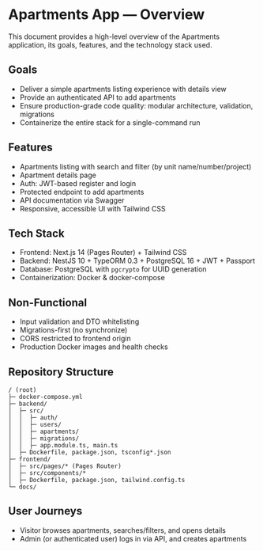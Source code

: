 # Apartments App — Overview

This document provides a high-level overview of the Apartments application, its goals, features, and the technology stack used.

## Goals
- Deliver a simple apartments listing experience with details view
- Provide an authenticated API to add apartments
- Ensure production-grade code quality: modular architecture, validation, migrations
- Containerize the entire stack for a single-command run

## Features
- Apartments listing with search and filter (by unit name/number/project)
- Apartment details page
- Auth: JWT-based register and login
- Protected endpoint to add apartments
- API documentation via Swagger
- Responsive, accessible UI with Tailwind CSS

## Tech Stack
- Frontend: Next.js 14 (Pages Router) + Tailwind CSS
- Backend: NestJS 10 + TypeORM 0.3 + PostgreSQL 16 + JWT + Passport
- Database: PostgreSQL with `pgcrypto` for UUID generation
- Containerization: Docker & docker-compose

## Non-Functional
- Input validation and DTO whitelisting
- Migrations-first (no synchronize)
- CORS restricted to frontend origin
- Production Docker images and health checks

## Repository Structure
```
/ (root)
├─ docker-compose.yml
├─ backend/
│  ├─ src/
│  │  ├─ auth/
│  │  ├─ users/
│  │  ├─ apartments/
│  │  ├─ migrations/
│  │  ├─ app.module.ts, main.ts
│  ├─ Dockerfile, package.json, tsconfig*.json
├─ frontend/
│  ├─ src/pages/* (Pages Router)
│  ├─ src/components/*
│  ├─ Dockerfile, package.json, tailwind.config.ts
└─ docs/
```

## User Journeys
- Visitor browses apartments, searches/filters, and opens details
- Admin (or authenticated user) logs in via API, and creates apartments
